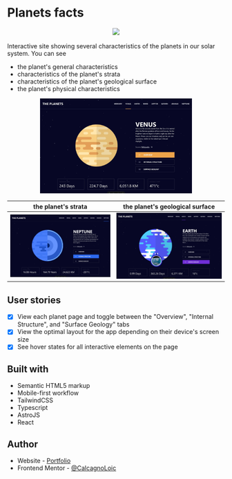 # Planets facts

<p align="center">
  <a href="https://skillicons.dev">
    <img src="https://skillicons.dev/icons?i=astro,ts,react,tailwind" />
  </a>
</p>

Interactive site showing several characteristics of the planets in our solar system. You can see

- the planet's general characteristics
- characteristics of the planet's strata
- characteristics of the planet's geological surface
- the planet's physical characteristics

<p align="center">
    <img src="./public/assets/img/readme.webp" width="70%" />
</p>

| the planet's strata                    | the planet's geological surface       |
| -------------------------------------- | ------------------------------------- |
| ![](./public/assets/img/internal.webp) | ![](./public/assets/img/surface.webp) |

## User stories

- [x] View each planet page and toggle between the "Overview", "Internal Structure", and "Surface Geology" tabs
- [x] View the optimal layout for the app depending on their device's screen size
- [x] See hover states for all interactive elements on the page

## Built with

- Semantic HTML5 markup
- Mobile-first workflow
- TailwindCSS
- Typescript
- AstroJS
- React

## Author

- Website - [Portfolio](https://calcagno-loic.netlify.app/)
- Frontend Mentor - [@CalcagnoLoic](https://www.frontendmentor.io/profile/CalcagnoLoic)
